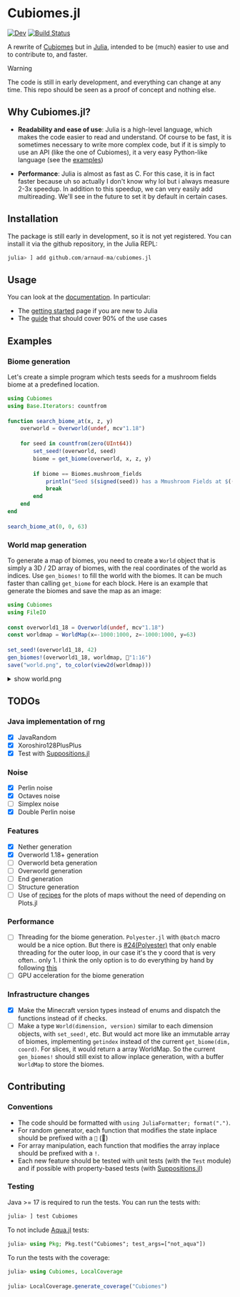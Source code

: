 # Cubiomes.jl

<!--- [![Stable](https://img.shields.io/badge/docs-stable-blue.svg)](https://arnaud-ma.github.io/Cubiomes.jl/stable/)
--->
[![Dev](https://img.shields.io/badge/docs-dev-blue.svg)](https://arnaud-ma.github.io/Cubiomes.jl/dev/)
[![Build Status](https://github.com/arnaud-ma/cubiomes.jl/actions/workflows/CI.yml/badge.svg?branch=main)](https://github.com/arnaud-ma/cubiomes.jl/actions/workflows/CI.yml?query=branch%3Amain)

A rewrite of [Cubiomes](https://github.com/Cubitect/cubiomes) but in [Julia](https://julialang.org/), intended to be (much) easier to use and to contribute to, and faster.

> [!WARNING]
> The code is still in early development, and everything can change at any time. This repo should be seen as a proof of concept and nothing else.

## Why Cubiomes.jl?

- **Readability and ease of use**: Julia is a high-level language, which makes the code easier to read and understand. Of course to be fast, it is sometimes necessary to write more complex code, but if it is simply to use an API (like the one of Cubiomes), it a very easy Python-like language (see the [examples](#examples))

- **Performance**: Julia is almost as fast as C. For this case, it is in fact faster because uh so actually I don't know why lol but i always measure 2-3x speedup. In addition to this speedup, we can very easily add multireading. We'll see in the future to set it by default in certain cases.

## Installation

The package is still early in development, so it is not yet registered. You can install it via the github repository, in the Julia REPL:

```julia
julia> ] add github.com/arnaud-ma/cubiomes.jl
```

## Usage

You can look at the [documentation](https://arnaud-ma.github.io/Cubiomes.jl/stable/). In particular:

- The [getting started](https://arnaud-ma.github.io/Cubiomes.jl/dev/gettingstarted) page if you are new to Julia
- The [guide](https://arnaud-ma.github.io/Cubiomes.jl/dev/guide) that should cover 90% of the use cases

## Examples

### Biome generation

Let's create a simple program which tests seeds for a mushroom fields biome at a predefined location.

```julia
using Cubiomes
using Base.Iterators: countfrom

function search_biome_at(x, z, y)
    overworld = Overworld(undef, mcv"1.18")

    for seed in countfrom(zero(UInt64))
        set_seed!(overworld, seed)
        biome = get_biome(overworld, x, z, y)

        if biome == Biomes.mushroom_fields
            println("Seed $(signed(seed)) has a Mmushroom Fields at $((x, z, y))")
            break
        end
    end
end

search_biome_at(0, 0, 63)
```

### World map generation

To generate a map of biomes, you need to create a `World` object that is simply a 3D / 2D array of biomes, with the real coordinates of the world as indices. Use `gen_biomes!`
to fill the world with the biomes. It can be much faster than calling `get_biome` for each block.
Here is an example that generate the biomes and save the map as an image:

```julia
using Cubiomes
using FileIO

const overworld1_18 = Overworld(undef, mcv"1.18")
const worldmap = WorldMap(x=-1000:1000, z=-1000:1000, y=63)

set_seed!(overworld1_18, 42)
gen_biomes!(overworld1_18, worldmap, 📏"1:16")
save("world.png", to_color(view2d(worldmap)))
```

<details>
<summary>show world.png</summary>
<img src="docs/src/assets/world.png" alt="World map"/>
</details>

## TODOs

### Java implementation of rng

- [X] JavaRandom
- [X] Xoroshiro128PlusPlus
- [X] Test with [Suppositions.jl](https://github.com/Seelengrab/Supposition.jl)

### Noise

- [X] Perlin noise
- [X] Octaves noise
- [ ] Simplex noise
- [X] Double Perlin noise

### Features

- [X] Nether generation
- [X] Overworld 1.18+ generation
- [ ] Overworld beta generation
- [ ] Overworld generation
- [ ] End generation
- [ ] Structure generation
- [ ] Use of [recipes](https://docs.juliaplots.org/stable/recipes/) for the plots of maps without the need of depending on Plots.jl

### Performance

- [ ] Threading for the biome generation. `Polyester.jl` with `@batch` macro would be a nice option. But
there is [#24(Polyester)](https://github.com/JuliaSIMD/Polyester.jl/issues/24) that only enable threading for the outer loop, in our case it's the y coord that is very often.. only 1. I think the only option
is to do everything by hand by following [this](https://discourse.julialang.org/t/how-can-i-arrange-to-only-use-threads-if-the-number-of-iteration-is-higher-than-minimum/68177/16)
- [ ] GPU acceleration for the biome generation

### Infrastructure changes

- [X] Make the Minecraft version types instead of enums and dispatch the functions instead of if checks.
- [ ] Make a type `World(dimension, version)` similar to each dimension objects, with `set_seed!`, etc. But would act
more like an immutable array of biomes, implementing `getindex` instead of the current `get_biome(dim, coord)`. For slices,
it would return a array WorldMap. So the current `gen_biomes!` should still exist to allow inplace generation, with a buffer
`WorldMap` to store the biomes.

## Contributing

### Conventions

- The code should be formatted with `using JuliaFormatter; format(".")`.
- For random generator, each function that modifies the state inplace should be prefixed with a `🎲` (:game_die:)
- For array manipulation, each function that modifies the array inplace should be prefixed with a `!`.
- Each new feature should be tested with unit tests (with the `Test` module) and if possible with property-based tests (with [Suppositions.jl](https://github.com/Seelengrab/Supposition.jl))

### Testing

Java >= 17 is required to run the tests.
You can run the tests with:

```julia
julia> ] test Cubiomes
```

To not include [Aqua.jl](https://github.com/JuliaTesting/Aqua.jl) tests:

```julia
julia> using Pkg; Pkg.test("Cubiomes"; test_args=["not_aqua"])
```

To run the tests with the coverage:

```julia
julia> using Cubiomes, LocalCoverage

julia> LocalCoverage.generate_coverage("Cubiomes")
```
